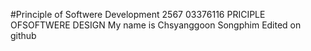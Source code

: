 #Principle of Softwere Development 2567
03376116 PRICIPLE OFSOFTWERE DESIGN
My name is Chsyanggoon Songphim
Edited on github
